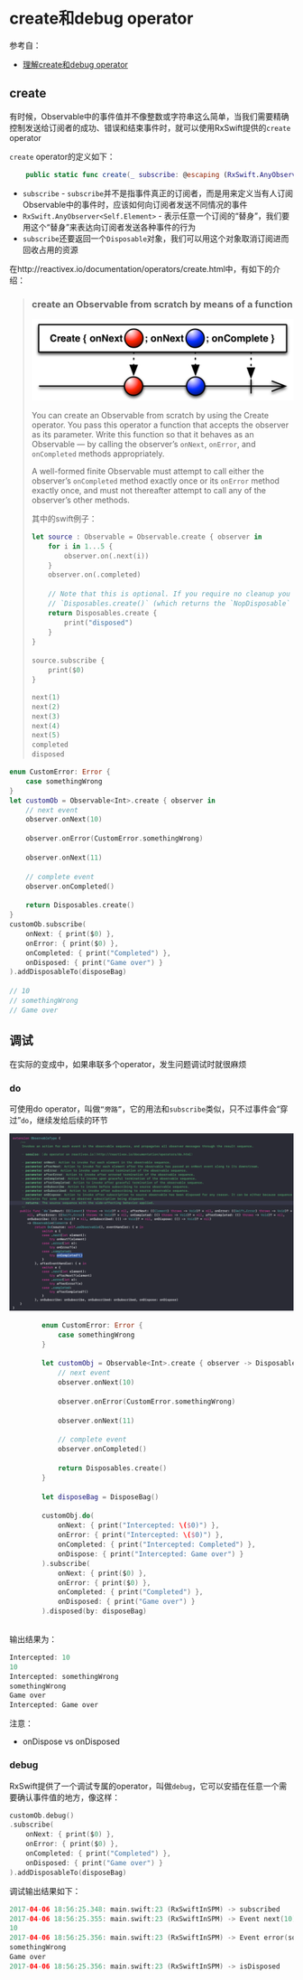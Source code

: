 # create和debug operator

参考自：

+ [理解create和debug operator](https://boxueio.com/series/rxswift-101/episodes/213)



## create

有时候，Observable中的事件值并不像整数或字符串这么简单，当我们需要精确控制发送给订阅者的成功、错误和结束事件时，就可以使用RxSwift提供的`create` operator

`create` operator的定义如下：

```swift
    public static func create(_ subscribe: @escaping (RxSwift.AnyObserver<Self.Element>) -> RxSwift.Disposable) -> RxSwift.Observable<Self.Element>
```

+ `subscribe` - `subscribe`并不是指事件真正的订阅者，而是用来定义当有人订阅Observable中的事件时，应该如何向订阅者发送不同情况的事件
+ `RxSwift.AnyObserver<Self.Element>` - 表示任意一个订阅的“替身”，我们要用这个“替身”来表达向订阅者发送各种事件的行为
+ `subscribe`还要返回一个`Disposable`对象，我们可以用这个对象取消订阅进而回收占用的资源

在http://reactivex.io/documentation/operators/create.html中，有如下的介绍：

> ### create an Observable from scratch by means of a function
>
> ![007](https://github.com/winfredzen/iOS-Basic/blob/master/RxSwift/images/007.png)
>
> You can create an Observable from scratch by using the Create operator. You pass this operator a function that accepts the observer as its parameter. Write this function so that it behaves as an Observable — by calling the observer’s `onNext`, `onError`, and `onCompleted` methods appropriately.
>
> A well-formed finite Observable must attempt to call either the observer’s `onCompleted` method exactly once or its `onError` method exactly once, and must not thereafter attempt to call any of the observer’s other methods.
>
> 其中的swift例子：
>
> ```swift
> let source : Observable = Observable.create { observer in
>     for i in 1...5 {
>         observer.on(.next(i))
>     }
>     observer.on(.completed)
> 
>     // Note that this is optional. If you require no cleanup you can return
>     // `Disposables.create()` (which returns the `NopDisposable` singleton)
>     return Disposables.create {
>         print("disposed")
>     }
> }
> 
> source.subscribe {
>     print($0)
> }
> ```
>
> ```swift
> next(1)
> next(2)
> next(3)
> next(4)
> next(5)
> completed
> disposed
> ```



```swift
enum CustomError: Error {
    case somethingWrong
}
let customOb = Observable<Int>.create { observer in
    // next event
    observer.onNext(10)

    observer.onError(CustomError.somethingWrong)

    observer.onNext(11)

    // complete event
    observer.onCompleted()

    return Disposables.create()
}
customOb.subscribe(
    onNext: { print($0) },
    onError: { print($0) },
    onCompleted: { print("Completed") },
    onDisposed: { print("Game over") }
).addDisposableTo(disposeBag)

// 10
// somethingWrong
// Game over
```



## 调试

在实际的变成中，如果串联多个operator，发生问题调试时就很麻烦



### do

可使用do operator，叫做`“旁路”`，它的用法和`subscribe`类似，只不过事件会“穿过”`do`，继续发给后续的环节

![008](https://github.com/winfredzen/iOS-Basic/blob/master/RxSwift/images/008.png)

```swift
        enum CustomError: Error {
            case somethingWrong
        }
        
        let customObj = Observable<Int>.create { observer -> Disposable in
            // next event
            observer.onNext(10)

            observer.onError(CustomError.somethingWrong)

            observer.onNext(11)

            // complete event
            observer.onCompleted()

            return Disposables.create()
        }
        
        let disposeBag = DisposeBag()
        
        customObj.do(
            onNext: { print("Intercepted: \($0)") },
            onError: { print("Intercepted: \($0)") },
            onCompleted: { print("Intercepted: Completed") },
            onDispose: { print("Intercepted: Game over") }
        ).subscribe(
            onNext: { print($0) },
            onError: { print($0) },
            onCompleted: { print("Completed") },
            onDisposed: { print("Game over") }
        ).disposed(by: disposeBag)
        
```

输出结果为：

```swift
Intercepted: 10
10
Intercepted: somethingWrong
somethingWrong
Game over
Intercepted: Game over
```

注意：

+ onDispose vs onDisposed



### debug

RxSwift提供了一个调试专属的operator，叫做`debug`，它可以安插在任意一个需要确认事件值的地方，像这样：

```swift
customOb.debug()
.subscribe(
    onNext: { print($0) },
    onError: { print($0) },
    onCompleted: { print("Completed") },
    onDisposed: { print("Game over") }
).addDisposableTo(disposeBag)
```

调试输出结果如下：

```swift
2017-04-06 18:56:25.348: main.swift:23 (RxSwiftInSPM) -> subscribed
2017-04-06 18:56:25.355: main.swift:23 (RxSwiftInSPM) -> Event next(10)
10
2017-04-06 18:56:25.356: main.swift:23 (RxSwiftInSPM) -> Event error(somethingWrong)
somethingWrong
Game over
2017-04-06 18:56:25.356: main.swift:23 (RxSwiftInSPM) -> isDisposed
```






















